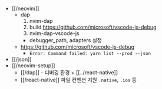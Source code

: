 - [[/neovim]]
  - dap
    1. nvim-dap
    2. build https://github.com/microsoft/vscode-js-debug
    3. nvim-dap-vscode-js
      - debugger_path, adapters 설정
  + https://github.com/microsoft/vscode-js-debug
    - `Error: Command failed: yarn list --prod --json`
- [[/json]]
- [[/neovim-setup]]
  - [[/dap]] - 디버깅 환경 + [[../react-native]]
  - [[/react-native]] 파일 컨벤션 지원 `.native`, `.ios` 등
